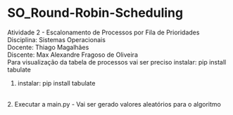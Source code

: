 # SO_Round-Robin-Scheduling

Atividade 2 - Escalonamento de Processos por Fila de Prioridades
Disciplina: Sistemas Operacionais
<br>
Docente: Thiago Magalhães
<br>
Discente: Max Alexandre Fragoso de Oliveira
<br>
Para visualização da tabela de processos vai ser preciso instalar: pip install tabulate

1. instalar: pip install tabulate
<br>
2. Executar a main.py
   - Vai ser gerado valores aleatórios para o algoritmo
